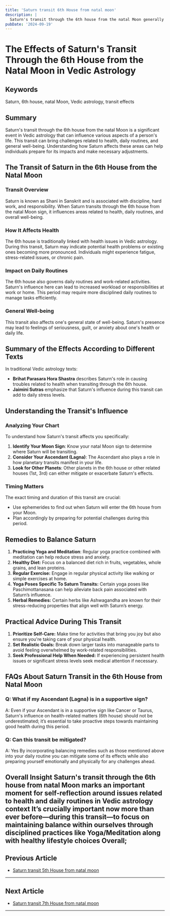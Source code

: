 ```yaml
---
title: 'Saturn transit 6th House from natal moon'
description: |
  Saturn's transit through the 6th house from the natal Moon generally brings positive outcomes, such as overcoming enemies, improved health, and financial gains. The individual may experience success in legal matters and overall improvement in life circumstances.
pubDate: '2024-09-19'
---
```


# The Effects of Saturn's Transit Through the 6th House from the Natal Moon in Vedic Astrology

## Keywords
Saturn, 6th house, natal Moon, Vedic astrology, transit effects

## Summary
Saturn's transit through the 6th house from the natal Moon is a significant event in Vedic astrology that can influence various aspects of a person's life. This transit can bring challenges related to health, daily routines, and general well-being. Understanding how Saturn affects these areas can help individuals prepare for its impacts and make necessary adjustments.

## The Transit of Saturn in the 6th House from the Natal Moon

### Transit Overview
Saturn is known as Shani in Sanskrit and is associated with discipline, hard work, and responsibility. When Saturn transits through the 6th house from the natal Moon sign, it influences areas related to health, daily routines, and overall well-being.

### How It Affects Health
The 6th house is traditionally linked with health issues in Vedic astrology. During this transit, Saturn may indicate potential health problems or existing ones becoming more pronounced. Individuals might experience fatigue, stress-related issues, or chronic pain.

### Impact on Daily Routines
The 6th house also governs daily routines and work-related activities. Saturn's influence here can lead to increased workload or responsibilities at work or home. This period may require more disciplined daily routines to manage tasks efficiently.

### General Well-being
This transit also affects one's general state of well-being. Saturn's presence may lead to feelings of seriousness, guilt, or anxiety about one's health or daily life.

## Summary of the Effects According to Different Texts

In traditional Vedic astrology texts:
- **Brihat Parasara Hora Shastra** describes Saturn's role in causing troubles related to health when transiting through the 6th house.
- **Jaimini Sutras** emphasize that Saturn's influence during this transit can add to daily stress levels.

## Understanding the Transit's Influence

### Analyzing Your Chart
To understand how Saturn's transit affects you specifically:
1. **Identify Your Moon Sign**: Know your natal Moon sign to determine where Saturn will be transiting.
2. **Consider Your Ascendant (Lagna)**: The Ascendant also plays a role in how planetary transits manifest in your life.
3. **Look for Other Planets**: Other planets in the 6th house or other related houses (1st, 3rd) can either mitigate or exacerbate Saturn's effects.

### Timing Matters
The exact timing and duration of this transit are crucial:
- Use ephemerides to find out when Saturn will enter the 6th house from your Moon.
- Plan accordingly by preparing for potential challenges during this period.

## Remedies to Balance Saturn

1. **Practicing Yoga and Meditation**: Regular yoga practice combined with meditation can help reduce stress and anxiety.
2. **Healthy Diet:** Focus on a balanced diet rich in fruits, vegetables, whole grains, and lean proteins.
3. **Regular Exercise:** Engage in regular physical activity like walking or simple exercises at home.
4. **Yoga Poses Specific To Saturn Transits:** Certain yoga poses like Paschimottanasana can help alleviate back pain associated with Saturn’s influence.
5. **Herbal Remedies:** Certain herbs like Ashwagandha are known for their stress-reducing properties that align well with Saturn’s energy.

## Practical Advice During This Transit

1. **Prioritize Self-Care:** Make time for activities that bring you joy but also ensure you're taking care of your physical health.
2. **Set Realistic Goals:** Break down larger tasks into manageable parts to avoid feeling overwhelmed by work-related responsibilities.
3. **Seek Professional Help When Needed:** If experiencing persistent health issues or significant stress levels seek medical attention if necessary.

## FAQs About Saturn Transit in the 6th House from Natal Moon

### Q: What if my Ascendant (Lagna) is in a supportive sign?
A: Even if your Ascendant is in a supportive sign like Cancer or Taurus, Saturn's influence on health-related matters (6th house) should not be underestimated; it’s essential to take proactive steps towards maintaining good health during this period.

### Q: Can this transit be mitigated?
A: Yes By incorporating balancing remedies such as those mentioned above into your daily routine you can mitigate some of its effects while also preparing yourself emotionally and physically for any challenges ahead.

Overall Insight
Saturn's transit through the 6th house from natal Moon marks an important moment for self-reflection around issues related to health and daily routines in Vedic astrology context It’s crucially important now more than ever before—during this transit—to focus on maintaining balance within ourselves through disciplined practices like Yoga/Meditation along with healthy lifestyle choices Overall;
---

## Previous Article
- [Saturn transit 5th House from natal moon](200705_Saturn_transit_5th_House_from_natal_moon.md)

---

## Next Article
- [Saturn transit 7th House from natal moon](200707_Saturn_transit_7th_House_from_natal_moon.md)

---
